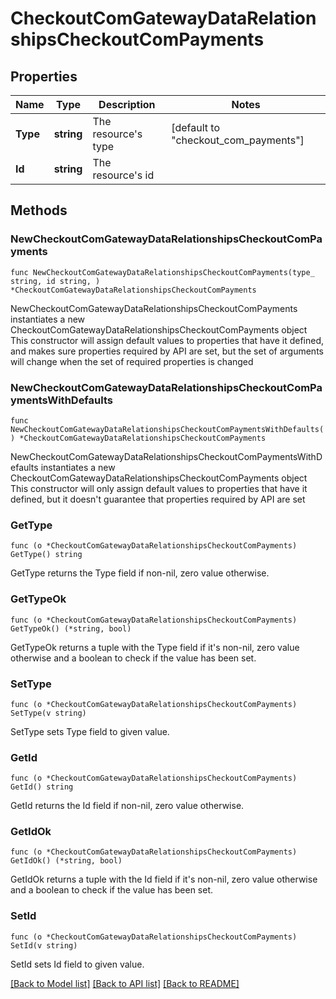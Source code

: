 # CheckoutComGatewayDataRelationshipsCheckoutComPayments

## Properties

Name | Type | Description | Notes
------------ | ------------- | ------------- | -------------
**Type** | **string** | The resource&#39;s type | [default to "checkout_com_payments"]
**Id** | **string** | The resource&#39;s id | 

## Methods

### NewCheckoutComGatewayDataRelationshipsCheckoutComPayments

`func NewCheckoutComGatewayDataRelationshipsCheckoutComPayments(type_ string, id string, ) *CheckoutComGatewayDataRelationshipsCheckoutComPayments`

NewCheckoutComGatewayDataRelationshipsCheckoutComPayments instantiates a new CheckoutComGatewayDataRelationshipsCheckoutComPayments object
This constructor will assign default values to properties that have it defined,
and makes sure properties required by API are set, but the set of arguments
will change when the set of required properties is changed

### NewCheckoutComGatewayDataRelationshipsCheckoutComPaymentsWithDefaults

`func NewCheckoutComGatewayDataRelationshipsCheckoutComPaymentsWithDefaults() *CheckoutComGatewayDataRelationshipsCheckoutComPayments`

NewCheckoutComGatewayDataRelationshipsCheckoutComPaymentsWithDefaults instantiates a new CheckoutComGatewayDataRelationshipsCheckoutComPayments object
This constructor will only assign default values to properties that have it defined,
but it doesn't guarantee that properties required by API are set

### GetType

`func (o *CheckoutComGatewayDataRelationshipsCheckoutComPayments) GetType() string`

GetType returns the Type field if non-nil, zero value otherwise.

### GetTypeOk

`func (o *CheckoutComGatewayDataRelationshipsCheckoutComPayments) GetTypeOk() (*string, bool)`

GetTypeOk returns a tuple with the Type field if it's non-nil, zero value otherwise
and a boolean to check if the value has been set.

### SetType

`func (o *CheckoutComGatewayDataRelationshipsCheckoutComPayments) SetType(v string)`

SetType sets Type field to given value.


### GetId

`func (o *CheckoutComGatewayDataRelationshipsCheckoutComPayments) GetId() string`

GetId returns the Id field if non-nil, zero value otherwise.

### GetIdOk

`func (o *CheckoutComGatewayDataRelationshipsCheckoutComPayments) GetIdOk() (*string, bool)`

GetIdOk returns a tuple with the Id field if it's non-nil, zero value otherwise
and a boolean to check if the value has been set.

### SetId

`func (o *CheckoutComGatewayDataRelationshipsCheckoutComPayments) SetId(v string)`

SetId sets Id field to given value.



[[Back to Model list]](../README.md#documentation-for-models) [[Back to API list]](../README.md#documentation-for-api-endpoints) [[Back to README]](../README.md)


